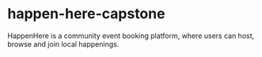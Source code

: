 # happen-here-capstone
HappenHere is a community event booking platform, where users can host, browse and join local happenings.

